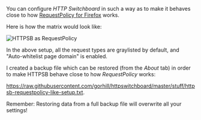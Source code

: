 You can configure _HTTP Switchboard_ in such a way as to make it behaves close to how [RequestPolicy for Firefox](https://addons.mozilla.org/en-US/firefox/addon/requestpolicy/) works.

Here is how the matrix would look like:

![HTTPSB as RequestPolicy](https://raw.githubusercontent.com/gorhill/httpswitchboard/master/doc/img/httpsb-as-requestpolicy.png)

In the above setup, all the request types are graylisted by default, and "Auto-whitelist page domain" is enabled.

I created a backup file which can be restored (from the _About_ tab) in order to make HTTPSB behave close to how _RequestPolicy_ works:

<https://raw.githubusercontent.com/gorhill/httpswitchboard/master/stuff/httpsb-requestpolicy-like-setup.txt>.

Remember: Restoring data from a full backup file will overwrite all your settings!